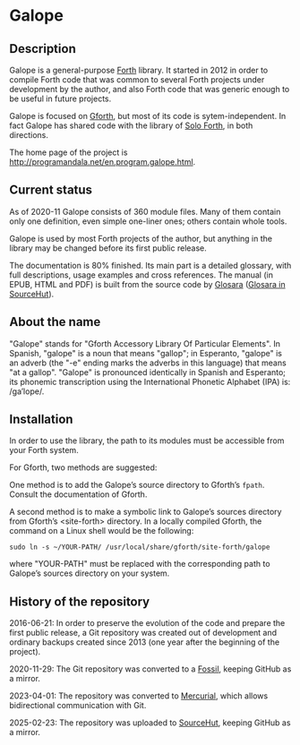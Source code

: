 # Galope

## Description

Galope is a general-purpose [Forth](http://forth-standard.org) library.
It started in 2012 in order to compile Forth code that was common to
several Forth projects under development by the author, and also Forth
code that was generic enough to be useful in future projects.

Galope is focused on [Gforth](http://gnu.org/software/gforth), but most
of its code is sytem-independent. In fact Galope has shared code with
the library of [Solo
Forth](http://programandala.net/en.program.solo_forth.html), in both
directions.

The home page of the project is
<http://programandala.net/en.program.galope.html>.

## Current status

As of 2020-11 Galope consists of 360 module files. Many of them contain
only one definition, even simple one-liner ones; others contain whole
tools.

Galope is used by most Forth projects of the author, but anything in the
library may be changed before its first public release.

The documentation is 80% finished. Its main part is a detailed glossary,
with full descriptions, usage examples and cross references. The manual
(in EPUB, HTML and PDF) is built from the source code by
[Glosara](http://programandala.net/en.program.glosara.html) ([Glosara in
SourceHut](https://hg.sr.ht/~programandala_net/glosara)).

## About the name

"Galope" stands for "Gforth Accessory Library Of Particular Elements".
In Spanish, "galope" is a noun that means "gallop"; in Esperanto,
"galope" is an adverb (the "-e" ending marks the adverbs in this
language) that means "at a gallop". "Galope" is pronounced identically
in Spanish and Esperanto; its phonemic transcription using the
International Phonetic Alphabet (IPA) is: /ɡa’lope/.

## Installation

In order to use the library, the path to its modules must be accessible
from your Forth system.

For Gforth, two methods are suggested:

One method is to add the Galope’s source directory to Gforth’s `fpath`.
Consult the documentation of Gforth.

A second method is to make a symbolic link to Galope’s sources directory
from Gforth’s \<site-forth\> directory. In a locally compiled Gforth,
the command on a Linux shell would be the following:

    sudo ln -s ~/YOUR-PATH/ /usr/local/share/gforth/site-forth/galope

where "YOUR-PATH" must be replaced with the corresponding path to
Galope’s sources directory on your system.

## History of the repository

2016-06-21: In order to preserve the evolution of the code and prepare
the first public release, a Git repository was created out of
development and ordinary backups created since 2013 (one year after the
beginning of the project).

2020-11-29: The Git repository was converted to a
[Fossil](https://fossil-scm.org), keeping GitHub as a mirror.

2023-04-01: The repository was converted to
[Mercurial](https://mercurial-scm.org), which allows bidirectional
communication with Git.

2025-02-23: The repository was uploaded to
[SourceHut](https://hg.sr.ht/~programandala_net/galope), keeping GitHub
as a mirror.
